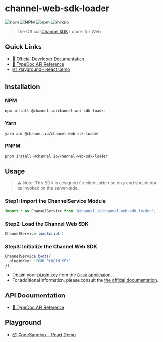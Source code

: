 # channel-web-sdk-loader

[![npm](https://img.shields.io/npm/v/%40channel.io%2Fchannel-web-sdk-loader)](https://www.npmjs.com/package/@channel.io/channel-web-sdk-loader)
[![NPM](https://img.shields.io/npm/l/%40channel.io%2Fchannel-web-sdk-loader)](https://github.com/channel-io/channel-web-sdk-loader/blob/main/LICENSE)
[![npm](https://img.shields.io/npm/dm/%40channel.io/channel-web-sdk-loader)](https://www.npmjs.com/package/@channel.io/channel-web-sdk-loader)
[![minzip](https://img.shields.io/bundlephobia/minzip/@channel.io/channel-web-sdk-loader)](https://bundlephobia.com/result?p=@channel.io/channel-web-sdk-loader)


> The Official [Channel SDK](https://developers.channel.io/docs/sdk) Loader for Web

## Quick Links
- [📄 Official Developer Documentation](https://developers.channel.io/docs/web-channelio)
- [📄 TypeDoc API Reference](https://channel-io.github.io/channel-web-sdk-loader/)
- [📦 Playground - React Demo](https://codesandbox.io/p/sandbox/ch-web-sdk-playground-xm8ls8)

## Installation
### NPM
```bash
npm install @channel.io/channel-web-sdk-loader
```

### Yarn
```bash
yarn add @channel.io/channel-web-sdk-loader
```

### PNPM
```bash
pnpm install @channel.io/channel-web-sdk-loader
```

## Usage
> ⚠️ Note: This SDK is designed for client-side use only and should not be invoked on the server-side.

### Step1: Import the ChannelService Module
```typescript
import * as ChannelService from '@channel.io/channel-web-sdk-loader';
```

### Step2: Load the Channel Web SDK
```typescript
ChannelService.loadScript()
```

### Step3: Initialize the Channel Web SDK
```typescript
ChannelService.boot({
  pluginKey: 'YOUR_PLUGIN_KEY'
})
```
- Obtain your [plugin key](https://developers.channel.io/docs/web-boot-option#pluginkey) from the [Desk application](https://developers.channel.io/docs/glossary#desk).
- For additional information, please consult the [the official documentation](https://developers.channel.io/docs/sdk#get-a-plugin-key).

## API Documentation
- [📄 TypeDoc API Reference](https://channel-io.github.io/channel-web-sdk-loader/)

## Playground
- [📦 CodeSandbox - React Demo](https://codesandbox.io/p/sandbox/ch-web-sdk-playground-xm8ls8)
